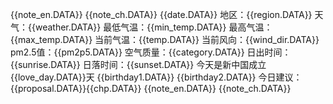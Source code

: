 {{note_en.DATA}} 
{{note_ch.DATA}}
{{date.DATA}} 
地区：{{region.DATA}}
 天气：{{weather.DATA}}
 最低气温：{{min_temp.DATA}}
 最高气温：{{max_temp.DATA}} 
当前气温：{{temp.DATA}} 
当前风向：{{wind_dir.DATA}} 
pm2.5值：{{pm2p5.DATA}} 
空气质量：{{category.DATA}} 
日出时间：{{sunrise.DATA}} 
日落时间：{{sunset.DATA}} 
今天是新中国成立{{love_day.DATA}}天 
{{birthday1.DATA}} 
{{birthday2.DATA}} 
今日建议：{{proposal.DATA}}{{chp.DATA}}
{{note_en.DATA}} 
{{note_ch.DATA}}


